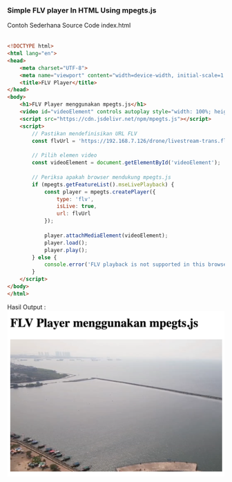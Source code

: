 ### **Simple FLV player In HTML Using mpegts.js**

Contoh Sederhana Source Code index.html

```html

<!DOCTYPE html>
<html lang="en">
<head>
    <meta charset="UTF-8">
    <meta name="viewport" content="width=device-width, initial-scale=1.0">
    <title>FLV Player</title>
</head>
<body>
    <h1>FLV Player menggunakan mpegts.js</h1>
    <video id="videoElement" controls autoplay style="width: 100%; height: auto;"></video>
    <script src="https://cdn.jsdelivr.net/npm/mpegts.js"></script>
    <script>
        // Pastikan mendefinisikan URL FLV
        const flvUrl = 'https://192.168.7.126/drone/livestream-trans.flv';

        // Pilih elemen video
        const videoElement = document.getElementById('videoElement');

        // Periksa apakah browser mendukung mpegts.js
        if (mpegts.getFeatureList().mseLivePlayback) {
            const player = mpegts.createPlayer({
                type: 'flv',
                isLive: true,
                url: flvUrl
            });

            player.attachMediaElement(videoElement);
            player.load();
            player.play();
        } else {
            console.error('FLV playback is not supported in this browser');
        }
    </script>
</body>
</html>

```

Hasil Output : 
![hasil](/screenshot/Screen%20Shot%202024-12-23%20at%2016.03.04.png "output flv player")
